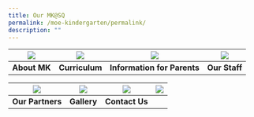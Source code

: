```yaml
---
title: Our MK@SQ
permalink: /moe-kindergarten/permalink/
description: ""
---
```

| ![](/images/About%20Us.ico) | ![](/images/Curriculum.ico) | ![](/images/Information%20for%20Parents.ico) | ![](/images/Our%20Staff%20MK.ico) |
| :--------: | :--------: | :--------: | :--------: |
| **About MK**     | **Curriculum**     | **Information for Parents**     | **Our Staff**     |

| ![](/images/Partners.ico) | ![](/images/Gallery.ico) | ![](/images/Contact%20Us2.ico) | ![](/images/Blank.ico) |
| :--------: | :--------: | :--------: | :--------: |
| **Our Partners**     | **Gallery**     | **Contact Us**     |